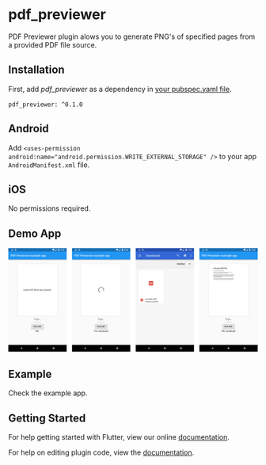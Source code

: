 # pdf_previewer

PDF Previewer plugin alows you to generate PNG's of specified pages from a provided PDF file source. 

## Installation

First, add  *pdf_previewer*  as a dependency in [your pubspec.yaml file](https://flutter.io/platform-plugins/).

```
pdf_previewer: ^0.1.0
```
## Android
Add `<uses-permission android:name="android.permission.WRITE_EXTERNAL_STORAGE" />` to your app `AndroidManifest.xml` file.

## iOS
No permissions required.

## Demo App
![Demo](https://github.com/miguelpruivo/flutter_pdf_previewer/blob/master/example/demo.png)

## Example
Check the example app.

## Getting Started

For help getting started with Flutter, view our online
[documentation](https://flutter.io/).

For help on editing plugin code, view the [documentation](https://flutter.io/platform-plugins/#edit-code).
